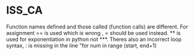 # ISS_CA

Function names defined and those called (function calls) are different.
For assignment == is used which is wrong 
, = should be used instead.
** is used for exponentiation in python not ***.
Theres also an incorrect loop syntax, : is missing in the line "for num in range (start, end+1)

